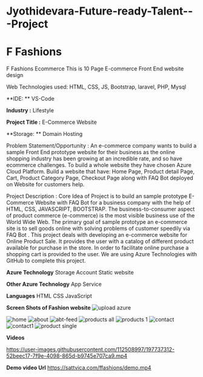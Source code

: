 # Jyothidevara-Future-ready-Talent---Project
# F Fashions
 F Fashions Ecommerce
This is 10 Page E-commerce Front End website design

Web Technologies used: HTML, CSS, JS, Bootstrap, laravel, PHP, Mysql

**IDE: **
VS-Code


**Industry :**
Lifestyle

**Project Title :**
E-Commerce Website 

**Storage: **
Domain Hosting

Problem Statement/Opportunity :
An e-commerce company wants to build a sample Front End prototype website for their business as the online shopping industry has been growing at an incredible rate, and so have ecommerce challenges. To build a whole website they have chosen Azure Cloud Platform. Build a website that have: Home Page, Product detail Page, Cart, Product Category Page, Checkout Page along with FAQ Bot deployed on Website for customers help.

Project Description :
Core Idea of Project is to build an sample prototype E-Commerce Website with FAQ Bot for a business company with the help of HTML, CSS, JAVASCRIPT, BOOTSTRAP. The business-to-consumer aspect of product commerce (e-commerce) is the most visible business use of the World Wide Web. The primary goal of sample prototype an e-commerce site is to sell goods online with solving problems of customer speedily via FAQ Bot . This project deals with developing an e-commerce website for Online Product Sale. It provides the user with a catalog of different product available for purchase in the store. In order to facilitate online purchase a shopping cart is provided to the user. We are using Azure Technologies with GitHub to complete this project.

**Azure Technology**
Storage Account
Static website

**Other Azure Technology**
App Service

**Languages**
HTML
CSS
JavaScript

**Screen Shots of Fashion website**
![upload azure](https://user-images.githubusercontent.com/112508997/198832115-b9003744-f12c-455e-90d3-9b42e4e1573d.jpg)

![home](https://user-images.githubusercontent.com/112508997/197736371-26906a89-f070-4390-8948-95eb094dea97.jpg)
![about](https://user-images.githubusercontent.com/112508997/197736388-756cc984-54a5-44b7-afe8-a3c22ed461b1.jpg)
![abt-feed](https://user-images.githubusercontent.com/112508997/197736394-bf738be2-eaa0-4d8e-ba62-a474210801ca.jpg)
![products all](https://user-images.githubusercontent.com/112508997/197736457-4edd5417-355e-476d-93f3-5254235dfbdf.jpg)
![products 1](https://user-images.githubusercontent.com/112508997/197736463-0ccb336c-c58a-4832-81e0-8fff93708300.jpg)
![contact](https://user-images.githubusercontent.com/112508997/197736467-9f389761-7995-4f17-870b-ac5910429f60.jpg)
![contact1](https://user-images.githubusercontent.com/112508997/197736470-466cef3e-2a38-4558-b466-9312f0938079.jpg)
![product single](https://user-images.githubusercontent.com/112508997/197736515-4b4fb269-8193-4416-860c-c301813f6910.jpg)

**Videos**


https://user-images.githubusercontent.com/112508997/197737312-52beec17-7f9e-4098-865d-b9745e707ca9.mp4

**Demo video Url**
https://sattvica.com/ffashions/demo.mp4
